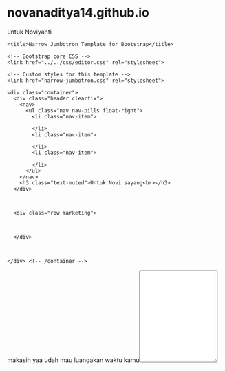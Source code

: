 # novanaditya14.github.io
untuk Noviyanti 
<!DOCTYPE html>
<head>
    <meta charset="utf-8">
    <meta name="viewport" content="width=device-width, initial-scale=1, shrink-to-fit=no">
    <meta name="description" content="">
    <meta name="author" content="">
    <link rel="icon" href="../../../../favicon.ico">

    <title>Narrow Jumbotron Template for Bootstrap</title>

    <!-- Bootstrap core CSS -->
    <link href="../../css/editor.css" rel="stylesheet">

    <!-- Custom styles for this template -->
    <link href="narrow-jumbotron.css" rel="stylesheet">
  </head>

  <body>

    <div class="container">
      <div class="header clearfix">
        <nav>
          <ul class="nav nav-pills float-right">
            <li class="nav-item">
              
            </li>
            <li class="nav-item">
              
            </li>
            <li class="nav-item">
              
            </li>
          </ul>
        </nav>
        <h3 class="text-muted">Untuk Novi sayang<br></h3>
      </div>

      

      <div class="row marketing">
        

        
      </div>

      

    </div> <!-- /container -->
  

<div class="form-group" style=""></div><div class="form-group" style=""><label>makasih yaa udah mau luangakan waktu kamu</label><textarea class="form-control" style="height: 214px;"></textarea></div></body>
</html>
